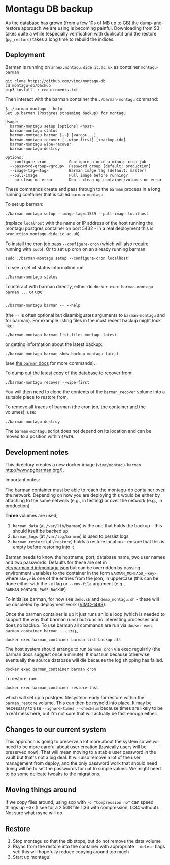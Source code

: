 # Montagu DB backup

As the database has grown (from a few 10s of MB up to GB) the dump-and-restore approach we are using is becoming painful.  Downloading from S3 takes quite a while (especially verification with duplicati) and the restore (`pg_restore`) takes a long time to rebuild the indices.

## Deployment

Barman is running on `annex.montagu.dide.ic.ac.uk` as container `montagu-barman`

```
git clone https://github.com/vimc/montagu-db
cd montagu-db/backup
pip3 install -r requirements.txt
```

Then interact with the barman container the `./barman-montagu` command:

```
$ ./barman-montagu --help
Set up barman (Postgres streaming backup) for montagu

Usage:
  barman-montagu setup [options] <host>
  barman-montagu status
  barman-montagu barman [--] [<args>...]
  barman-montagu recover [--wipe-first] [<backup-id>]
  barman-montagu wipe-recover
  barman-montagu destroy

Options:
  --configure-cron          Configure a once-a-minute cron job
  --password-group=<group>  Password group [default: production]
  --image-tag=<tag>         Barman image tag [default: master]
  --pull-image              Pull image before running?
  --no-clean-on-error       Don't clean up container/volumes on error
```

These commands create and pass through to the `barman` process in a long running container that is called `barman-montagu`

To set up barman:

```
./barman-montagu setup --image-tag=i1559 --pull-image localhost
```

(replace `localhost` with the name or IP address of the host running the montagu postgres container on port 5432 - in a real deployment this is `production.montagu.dide.ic.ac.uk`).

To install the cron job pass `--configure-cron` (which will also require running with `sudo`).  Or to set up cron on an already running barman:

```
sudo ./barman-montagu setup --configure-cron localhost
```

To see a set of status information run

```
./barman-montagu status
```

To interact with barman directly, either do `docker exec barman-montagu barman ...` or use

```

./barman-montagu barman -- --help
```

(the `--` is often optional but disambiguates arguments to `barman-montagu` and for barman).  For example listing files in the most recent backup might look like:

```
./barman-montagu barman list-files montagu latest
```

or getting information about the latest backup:

```
./barman-montagu barman show-backup montagu latest
```

(see [the `barman` docs](http://docs.pgbarman.org/release/2.0) for more commands).

To dump out the latest copy of the database to recover from:

```
./barman-montagu recover --wipe-first
```

You will then need to clone the contents of the `barman_recover` volume into a suitable place to restore from.

To remove all traces of barman (the cron job, the container and the volumes), use:

```
./barman-montagu destroy
```

The `barman-montagu` script does not depend on its location and can be moved to a position within `$PATH`.

## Development notes

This directory creates a new docker image (`vimc/montagu-barman` http://www.pgbarman.org/).

Important notes:

The barman container must be able to reach the montagu-db container over the network.  Depending on how you are deploying this would be either by attaching to the same network (e.g., in testing) or over the network (e.g., in production)

**Three** volumes are used;
1. `barman_data` (at `/var/lib/barman`) is the one that holds the backup - this should itself be backed up
2. `barman_logs` (at `/var/log/barman`) is used to persist logs
3. `barman_restore` (at `/restore`) holds a restore location - ensure that this is empty before restoring into it

Barman needs to know the hostname, port, database name, two user names and two passwords.  Defaults for these are set in [etc/barman.d.in/montagu.json](etc/barman.d.in/montagu.json) but can be overridden by passing environment variables to the container in the form `BARMAN_MONTAGU_<key>` where `<key>` is one of the entries from the json, in uppercase (this can be done either with the `-e` flag or `--env-file` argument (e.g., `BARMAN_MONTAGU_PASS_BACKUP`)

To initialise barman, for now see `demo.sh` and `demo_montagu.sh` - these will be obsoleted by deployment work ([VIMC-1483](https://vimc.myjetbrains.com/youtrack/issue/VIMC-1483)).

Once the barman container is up it just runs an idle loop (which is needed to support the way that barman runs) but runs no interesting processes and does no backup.  To use barman all commands are run via `docker exec barman_container barman ...`, e.g.,

```
docker exec barman_container barman list-backup all
```

The host system should arrange to run `barman cron` via exec regularly (the barman docs suggest once a minute).  It *must* run because otherwise eventually the source database will die because the log shipping has failed.

```
docker exec barman_container barman cron
```

To restore, run:

```
docker exec barman_container restore-last
```

which will set up a postgres filesystem ready for restore within the `barman_restore` volume.  This can then be rsync'd into place.  It may be necessary to use `--ignore-times --checksum` because times are likely to be a real mess here, but I'm not sure that will actually be fast enough either.

## Changes to our current system

This approach is going to preserve a lot more about the system so we will need to be more careful about user creation (basically users will be preserved now).  That will mean moving to a stable user password in the vault but that's not a big deal.  It will also remove a lot of the user management from deploy, and the only password work that should need doing will be to set the passwords for uat to simple values.  We might need to do some delicate tweaks to the migrations.

## Moving things around

If we copy files around, using scp with `-o "Compression no"` can speed things up ~3x (I see for a 2.5GB file 1:36 with compression, 0:34 without). Not sure what rsync will do.

## Restore

1. Stop montagu so that the db stops, but do not remove the data volume
2. Rsync from the restore into the container with appropriate `--delete` flags set: this will hopefully reduce copying around too much
3. Start up montagu!
